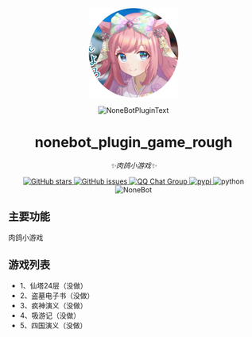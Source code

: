 <div align="center">
  <img src="https://raw.githubusercontent.com/Agnes4m/nonebot_plugin_l4d2_server/main/image/logo.png" width="180" height="180"  alt="AgnesDigitalLogo">
  <br>
  <p><img src="https://s2.loli.net/2022/06/16/xsVUGRrkbn1ljTD.png" width="240" alt="NoneBotPluginText"></p>
</div>

<div align="center">

# nonebot_plugin_game_rough

_✨肉鸽小游戏✨_

<a href="https://github.com/Agnes4m/nonebot_plugin_game_rough/stargazers">
        <img alt="GitHub stars" src="https://img.shields.io/github/stars/Agnes4m/nonebot_plugin_game_rough" alt="stars">
</a>
<a href="https://github.com/Agnes4m/nonebot_plugin_game_rough/issues">
        <img alt="GitHub issues" src="https://img.shields.io/github/issues/Agnes4m/nonebot_plugin_game_rough" alt="issues">
</a>
<a href="https://jq.qq.com/?_wv=1027&k=HdjoCcAe">
        <img src="https://img.shields.io/badge/QQ%E7%BE%A4-399365126-orange?style=flat-square" alt="QQ Chat Group">
</a>
<a href="https://pypi.python.org/pypi/nonebot_plugin_game_rough">
        <img src="https://img.shields.io/pypi/v/nonebot_plugin_game_rough.svg" alt="pypi">
</a>
    <img src="https://img.shields.io/badge/python-3.9+-blue.svg" alt="python">
    <img src="https://img.shields.io/badge/nonebot-2.0.0rc4-red.svg" alt="NoneBot">

</div>

## 主要功能

肉鸽小游戏

## 游戏列表

- 1、仙塔24层（没做）
- 2、盗墓电子书（没做）
- 3、疯神演义（没做）
- 4、吸游记（没做）
- 5、四国演义（没做）
